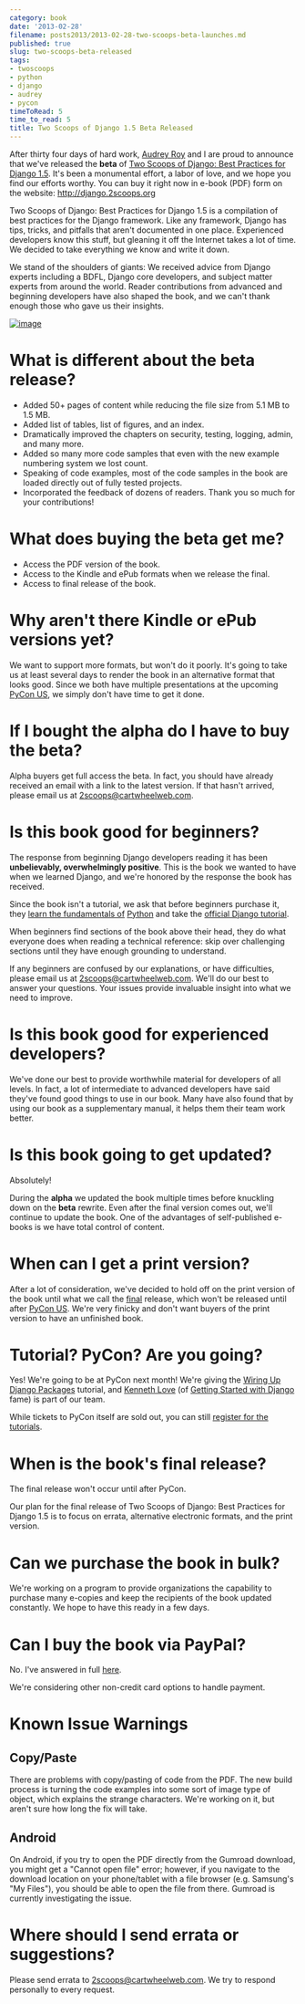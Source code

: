 ```yaml
---
category: book
date: '2013-02-28'
filename: posts2013/2013-02-28-two-scoops-beta-launches.md
published: true
slug: two-scoops-beta-released
tags:
- twoscoops
- python
- django
- audrey
- pycon
timeToRead: 5
time_to_read: 5
title: Two Scoops of Django 1.5 Beta Released
---
```


After thirty four days of hard work, [Audrey Roy](http://audreymroy.com)
and I are proud to announce that we've released the **beta** of [Two
Scoops of Django: Best Practices for Django
1.5](http://django.2scoops.org). It's been a monumental effort, a labor
of love, and we hope you find our efforts worthy. You can buy it right
now in e-book (PDF) form on the website: <http://django.2scoops.org>

Two Scoops of Django: Best Practices for Django 1.5 is a compilation of
best practices for the Django framework. Like any framework, Django has
tips, tricks, and pitfalls that aren't documented in one place.
Experienced developers know this stuff, but gleaning it off the Internet
takes a lot of time. We decided to take everything we know and write it
down.

We stand of the shoulders of giants: We received advice from Django
experts including a BDFL, Django core developers, and subject matter
experts from around the world. Reader contributions from advanced and
beginning developers have also shaped the book, and we can't thank
enough those who gave us their insights.

[![image](https://s3.amazonaws.com/twoscoops/img/tsd-cover-beta.png)](http://django.2scoops.org/)

<a name="features"></a>
What is different about the beta release?
=========================================

-   Added 50+ pages of content while reducing the file size from 5.1 MB
    to 1.5 MB.
-   Added list of tables, list of figures, and an index.
-   Dramatically improved the chapters on security, testing, logging,
    admin, and many more.
-   Added so many more code samples that even with the new example
    numbering system we lost count.
-   Speaking of code examples, most of the code samples in the book are
    loaded directly out of fully tested projects.
-   Incorporated the feedback of dozens of readers. Thank you so much
    for your contributions!

<a name="what-do-i-get"></a>
What does buying the beta get me?
=================================

-   Access the PDF version of the book.
-   Access to the Kindle and ePub formats when we release the final.
-   Access to final release of the book.

<a name="alternative-formats"></a>
Why aren't there Kindle or ePub versions yet?
==============================================

We want to support more formats, but won't do it poorly. It's going to
take us at least several days to render the book in an alternative
format that looks good. Since we both have multiple presentations at the
upcoming [PyCon US](https://us.pycon.org/2013/), we simply don't have
time to get it done.

<a name="alpha-buyers"></a>
If I bought the alpha do I have to buy the beta?
================================================

Alpha buyers get full access the beta. In fact, you should have already
received an email with a link to the latest version. If that hasn't
arrived, please email us at <2scoops@cartwheelweb.com>.

<a name="beginners"></a>
Is this book good for beginners?
================================

The response from beginning Django developers reading it has been
**unbelievably, overwhelmingly positive**. This is the book we wanted to
have when we learned Django, and we're honored by the response the book
has received.

Since the book isn't a tutorial, we ask that before beginners purchase
it, they [learn the fundamentals of](http://learnpythonthehardway.org/)
[Python](http://www.amazon.com/Learn-Python-Hard-Way-Introduction/dp/0321884914/?ie=UTF8&tag=ihpydanny-20)
and take the [official Django
tutorial](https://docs.djangoproject.com/en/1.5/intro/tutorial01/).

When beginners find sections of the book above their head, they do what
everyone does when reading a technical reference: skip over challenging
sections until they have enough grounding to understand.

If any beginners are confused by our explanations, or have difficulties,
please email us at <2scoops@cartwheelweb.com>. We'll do our best to
answer your questions. Your issues provide invaluable insight into what
we need to improve.

<a name="experienced"></a>
Is this book good for experienced developers?
=============================================

We've done our best to provide worthwhile material for developers of
all levels. In fact, a lot of intermediate to advanced developers have
said they've found good things to use in our book. Many have also found
that by using our book as a supplementary manual, it helps them their
team work better.

<a name="updates"></a>
Is this book going to get updated?
==================================

Absolutely!

During the **alpha** we updated the book multiple times before knuckling
down on the **beta** rewrite. Even after the final version comes out,
we'll continue to update the book. One of the advantages of
self-published e-books is we have total control of content.

<a name="print"></a>
When can I get a print version?
===============================

After a lot of consideration, we've decided to hold off on the print
version of the book until what we call the
[final](https://pydanny.com/two-scoops-beta-released.html#final)
release, which won't be released until after [PyCon
US](https://us.pycon.org/2013/). We're very finicky and don't want
buyers of the print version to have an unfinished book.

<a name="tutorial"></a>
<a name="pycon"></a>
<a name="wiring-up-django-packages"></a>
Tutorial? PyCon? Are you going?
===============================

Yes! We're going to be at PyCon next month! We're giving the [Wiring
Up Django Packages](https://us.pycon.org/2013/schedule/presentation/11/)
tutorial, and [Kenneth Love](http://brack3t.com/) (of [Getting Started
with Django](http://gettingstartedwithdjango.com/) fame) is part of our
team.

While tickets to PyCon itself are sold out, you can still [register for
the tutorials](https://us.pycon.org/2013/registration/register/).

<a name="final"></a>
When is the book's final release?
==================================

The final release won't occur until after PyCon.

Our plan for the final release of Two Scoops of Django: Best Practices
for Django 1.5 is to focus on errata, alternative electronic formats,
and the print version.

<a name="bulk"></a>
Can we purchase the book in bulk?
=================================

We're working on a program to provide organizations the capability to
purchase many e-copies and keep the recipients of the book updated
constantly. We hope to have this ready in a few days.

<a name="paypal"></a>
Can I buy the book via PayPal?
==============================

No. I've answered in full
[here](https://pydanny.com/we-are-not-using-paypal.html).

We're considering other non-credit card options to handle payment.

<a name="known-issue-warnings"></a>
Known Issue Warnings
====================

Copy/Paste
----------

There are problems with copy/pasting of code from the PDF. The new build
process is turning the code examples into some sort of image type of
object, which explains the strange characters. We're working on it, but
aren't sure how long the fix will take.

Android
-------

On Android, if you try to open the PDF directly from the Gumroad
download, you might get a "Cannot open file" error; however, if you
navigate to the download location on your phone/tablet with a file
browser (e.g. Samsung's "My Files"), you should be able to open the
file from there. Gumroad is currently investigating the issue.

<a name="errata"></a>
Where should I send errata or suggestions?
==========================================

Please send errata to <2scoops@cartwheelweb.com>. We try to respond
personally to every request.
